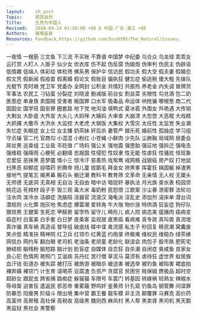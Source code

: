 ```yaml
---
layout:    zh_post
Topic:     顺其自然
Title:     生而为中国人
Revised:   2018-09-14 01:58:00 +08 @ 中国-广东-湛江 +08
Authors:   璀璨星辰
Resources: Feedback,https://github.com/bss9395/The_Natural/issues;
---
```


一夜情  一根筋  三文鱼  下三流  不买账  不靠谱  中国梦  中纪委  乌合众  乌龙球  乖乖女  云打赏  人盯人  人贩子  仙少女  优衣库  伤不起  伪反腐  伪娘炮  伪审判  伪民主  伪辟谣  低情趣  低端人  体彩绘  体检筛  佛系男  保护伞  信访民  假功夫  假大空  假夫妻  假婚恋  假文凭  假新闻  假疫苗  假离婚  假论文  假账目  偏执狂  健忘症  偷逃税  傻大粗  先锋队  光棍节  克时艰  党卫军  党委办  全网封  公积金  共情妇  共振热  养老金  内失调  冒牌货  军事法  农民工  刁钻蛮  分裂症  刘晓波  删减版  前台女  割韭菜  劣根性  勾兑酒  包二奶  医患症  单身族  卖国贼  受害者  叛国罪  口水军  吸毒品  命运体  哄抢骗  哪根葱  商二代  囡囡女  国学班  国安罪  圈套路  地下党  地沟油  填鸭式  夏冰雹  外围女  外艳遇  大传销  大剩女  大卧底  大外宣  大头儿  大妈咪  大姨妈  大审查  大崩溃  大忽悠  大恶棍  大戏精  大抓捕  大撒币  大洪水  大监控  大老虎  大锅饭  大集权  大雪灾  太任性  太监党  失业潮  失忆症  失眠症  女上位  女主播  奶茶妹  奸后杀  妻管严  娱乐死  婚前性  孤独症  学习组  守贞操  官二代  官商勾  小混混  小粉红  小苍蝇  小鲜肉  少先队  尘肺胸  局域网  居委会  屌丝男  巡查组  工业盐  币贬值  广场妈  强公关  强地震  强堕胎  强征地  强拆迁  强电击  强维稳  强降雨  心梗死  必翻墙  忠报国  性侵犯  性奴隶  性无能  性虐狂  性骚扰  怪现象  恋爱狂  恶抹黑  恶梦靥  情小三  惊冷汗  慈善热  戏鸳鸯  戒网瘾  战狼癌  房产奴  打地鼠  扫黑恶  抑郁症  投喂药  折腾帝  拐儿童  拔鹅毛  拜金女  拼黑爹  挥霍狂  捐国躯  掉渣男  接地气  提笔忘  揭黑幕  搬石头  搬迁潮  教科书  教育筛  文革命  无亲情  无人权  无厘头  无师德  无底洞  无真相  无自治  无自由  暗中访  暗捉奸  暴执法  月光族  查水表  校园贷  桃花运  死棺材  段子手  毁三观  毒大米  毒奶粉  民怨恨  江歌案  沙尘暴  泄密罪  法轮功  注水肉  泼冷水  洁癖症  洗脑班  活器官  流浪汉  海龟派  淫乱史  添加剂  滚床单  潜台词  潜规则  火化葬  炮灰地  焦虑症  爆雷潮  爱转角  牛大咖  物价涨  特供酒  狂妄症  狗仔队  猥琐男  王健案  生死恋  甲醛房  留学热  留守儿  畸形儿  疯人院  病态美  瘟猪肉  癌病变  癌症村  白富美  白手套  白日梦  皮条客  监视居  直男癌  看病难  真专政  真叫兽  真流氓  真诈骗  真车祸  真造谣  督导组  破底线  碟中谍  禽流感  私生子  秒回复  移民潮  窝囊废  笑点低  精准扶  精神院  红卫兵  红领巾  红黄蓝  约炮录  终极难  维权民  维稳办  绿茶婊  网信办  网约车  翻白眼  老司机  老油条  老顽童  老龄化  联谊会  肉包子  股市跌  肥死宅  肺结核  脑残粉  脑短路  脑计划  脸盲症  自媒体  自恋狂  自杀潮  自闭症  臭咸鱼  良家女  良心犯  色情网  艳照门  艾滋病  苏丹红  苦行僧  草泥马  莫须有  虐待狂  虚世界  蚁居族  血汗钱  街道办  被失踪  被打压  被旅游  被暗杀  被迫害  被选举  被钓鱼  被陷害  裙底拍  裸奔婚  裸贷门  计生育  请喝茶  豆腐渣  负资产  贪腐官  贫困穷  贱保姆  赝极品  超时空  超龄女  跟屁虫  跨省捕  路痴症  躲猫猫  车限号  车震门  转基因  转嫁祸  轻熟女  辣椒水  辱母案  迫害狂  遣返民  邪恶帝  重雾霾  野鸡奸  鉴黄师  针孔窥  钓鱼岛  钢管舞  间谍罪  防暴恐  阳瘘男  阶级斗  限出境  集中营  霸王餐  靓车模  非主流  颠覆罪  马赛克  高价药  高富帅  高房租  高社保  高税收  高级黑  魏则西  麻风村  黑人帮  黑卖肾  黑司机  黑天鹅  黑监狱  黑社会  黑警察